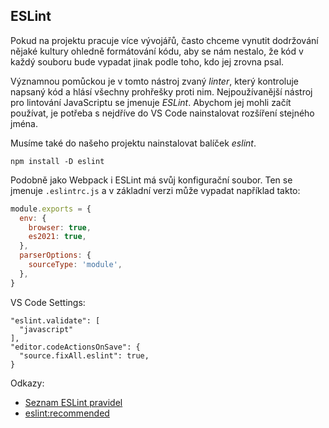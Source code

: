 ## ESLint

Pokud na projektu pracuje více vývojářů, často chceme vynutit dodržování nějaké kultury ohledně formátování kódu, aby se nám nestalo, že kód v každý souboru bude vypadat jinak podle toho, kdo jej zrovna psal.

Významnou pomůckou je v tomto nástroj zvaný *linter*, který kontroluje napsaný kód a hlásí všechny prohřešky proti nim. Nejpoužívanější nástroj pro lintování JavaScriptu se jmenuje *ESLint*. Abychom jej mohli začít používat, je potřeba s nejdříve do VS Code nainstalovat rozšíření stejného jména.

Musíme také do našeho projektu nainstalovat balíček *eslint*.

```
npm install -D eslint
```

Podobně jako Webpack i ESLint má svůj konfigurační soubor. Ten se jmenuje `.eslintrc.js` a v základní verzi může vypadat například takto:


```js
module.exports = {
  env: {
    browser: true,
    es2021: true,
  },
  parserOptions: {
    sourceType: 'module',
  },
}
```

VS Code Settings:

```
"eslint.validate": [
  "javascript"
],
"editor.codeActionsOnSave": {
  "source.fixAll.eslint": true,
}
```

Odkazy:

- [Seznam ESLint pravidel](https://eslint.org/docs/latest/rules/)
- [eslint:recommended](https://github.com/eslint/eslint/blob/main/conf/eslint-recommended.js)

